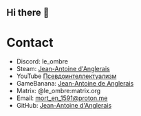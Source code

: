 ## Hi there 👋

# Contact 

- Discord: le_ombre
- Steam: [Jean-Antoine d'Anglerais](http://steamcommunity.com/id/le_ombre)
- YouTube [Псевдоинтеллектуализм](https://www.youtube.com/@pseudo-intellectualismus/)
- GameBanana: [Jean-Antoine de Anglerais](https://gamebanana.com/members/2525301)  
- Matrix: @le_ombre:matrix.org  
- Email: mort_en_1591@proton.me
- GitHub: [Jean-Antoine d'Anglerais](https://github.com/Jean-Antoine-de-Anglerais)

<!--
**Jean-Antoine-de-Anglerais/Jean-Antoine-de-Anglerais** is a ✨ _special_ ✨ repository because its `README.md` (this file) appears on your GitHub profile.

Here are some ideas to get you started:

- 🔭 I’m currently working on ...
- 🌱 I’m currently learning ...
- 👯 I’m looking to collaborate on ...
- 🤔 I’m looking for help with ...
- 💬 Ask me about ...
- 📫 How to reach me: ...
- 😄 Pronouns: ...
- ⚡ Fun fact: ...
-->
